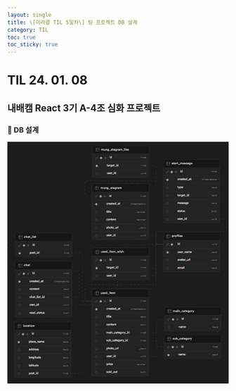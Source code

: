 ```yaml
---
layout: single
title: \[미라클 TIL 5일차\] 팀 프로젝트 DB 설계
category: TIL
toc: true
toc_sticky: true
---
```


# TIL 24. 01. 08

## 내배캠 React 3기 A-4조 심화 프로젝트

### 📢 DB 설계

![image-20240109081730157](/assets/images/2024-01-08-240108TIL/image-20240109081730157.png)
